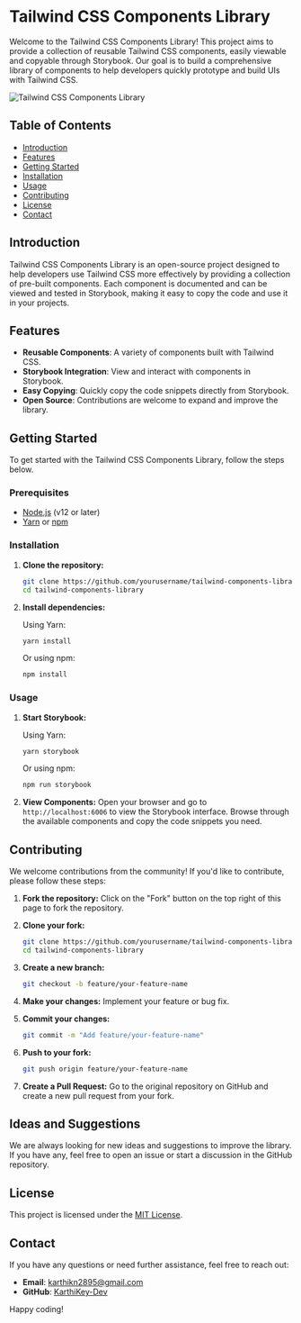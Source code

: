 
# Tailwind CSS Components Library

Welcome to the Tailwind CSS Components Library! This project aims to provide a collection of reusable Tailwind CSS components, easily viewable and copyable through Storybook. Our goal is to build a comprehensive library of components to help developers quickly prototype and build UIs with Tailwind CSS.

![Tailwind CSS Components Library](./assets/banner.png)

## Table of Contents
- [Introduction](#introduction)
- [Features](#features)
- [Getting Started](#getting-started)
- [Installation](#installation)
- [Usage](#usage)
- [Contributing](#contributing)
- [License](#license)
- [Contact](#contact)

## Introduction

Tailwind CSS Components Library is an open-source project designed to help developers use Tailwind CSS more effectively by providing a collection of pre-built components. Each component is documented and can be viewed and tested in Storybook, making it easy to copy the code and use it in your projects.

## Features

- **Reusable Components**: A variety of components built with Tailwind CSS.
- **Storybook Integration**: View and interact with components in Storybook.
- **Easy Copying**: Quickly copy the code snippets directly from Storybook.
- **Open Source**: Contributions are welcome to expand and improve the library.

## Getting Started

To get started with the Tailwind CSS Components Library, follow the steps below.

### Prerequisites

- [Node.js](https://nodejs.org/) (v12 or later)
- [Yarn](https://yarnpkg.com/) or [npm](https://www.npmjs.com/)

### Installation

1. **Clone the repository:**

   ```bash
   git clone https://github.com/yourusername/tailwind-components-library.git
   cd tailwind-components-library
   ```

2. **Install dependencies:**

   Using Yarn:
   ```bash
   yarn install
   ```

   Or using npm:
   ```bash
   npm install
   ```

### Usage

1. **Start Storybook:**

   Using Yarn:
   ```bash
   yarn storybook
   ```

   Or using npm:
   ```bash
   npm run storybook
   ```

2. **View Components:**
   Open your browser and go to `http://localhost:6006` to view the Storybook interface. Browse through the available components and copy the code snippets you need.

## Contributing

We welcome contributions from the community! If you'd like to contribute, please follow these steps:

1. **Fork the repository:**
   Click on the "Fork" button on the top right of this page to fork the repository.

2. **Clone your fork:**

   ```bash
   git clone https://github.com/yourusername/tailwind-components-library.git
   cd tailwind-components-library
   ```

3. **Create a new branch:**

   ```bash
   git checkout -b feature/your-feature-name
   ```

4. **Make your changes:**
   Implement your feature or bug fix.

5. **Commit your changes:**

   ```bash
   git commit -m "Add feature/your-feature-name"
   ```

6. **Push to your fork:**

   ```bash
   git push origin feature/your-feature-name
   ```

7. **Create a Pull Request:**
   Go to the original repository on GitHub and create a new pull request from your fork.

## Ideas and Suggestions

We are always looking for new ideas and suggestions to improve the library. If you have any, feel free to open an issue or start a discussion in the GitHub repository.

## License

This project is licensed under the [MIT License](./LICENSE).

## Contact

If you have any questions or need further assistance, feel free to reach out:

- **Email**: karthikn2895@gmail.com
- **GitHub**: [KarthiKey-Dev](https://github.com/KarthiKey-Dev)

Happy coding!


